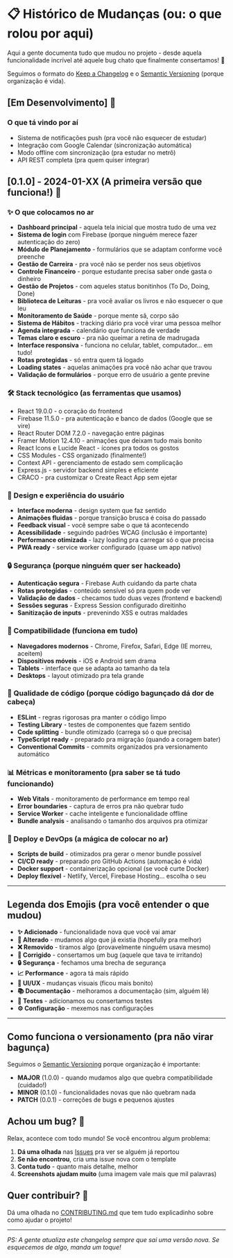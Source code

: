 # 📋 Histórico de Mudanças (ou: o que rolou por aqui)

Aqui a gente documenta tudo que mudou no projeto - desde aquela funcionalidade incrível até aquele bug chato que finalmente consertamos! 🎉

Seguimos o formato do [Keep a Changelog](https://keepachangelog.com/pt-BR/1.0.0/) e o [Semantic Versioning](https://semver.org/spec/v2.0.0.html) (porque organização é vida).

## [Em Desenvolvimento] 🚧

### O que tá vindo por aí
- Sistema de notificações push (pra você não esquecer de estudar)
- Integração com Google Calendar (sincronização automática)
- Modo offline com sincronização (pra estudar no metrô)
- API REST completa (pra quem quiser integrar)

## [0.1.0] - 2024-01-XX (A primeira versão que funciona!) 🎊

### ✨ O que colocamos no ar
- **Dashboard principal** - aquela tela inicial que mostra tudo de uma vez
- **Sistema de login** com Firebase (porque ninguém merece fazer autenticação do zero)
- **Módulo de Planejamento** - formulários que se adaptam conforme você preenche
- **Gestão de Carreira** - pra você não se perder nos seus objetivos
- **Controle Financeiro** - porque estudante precisa saber onde gasta o dinheiro
- **Gestão de Projetos** - com aqueles status bonitinhos (To Do, Doing, Done)
- **Biblioteca de Leituras** - pra você avaliar os livros e não esquecer o que leu
- **Monitoramento de Saúde** - porque mente sã, corpo são
- **Sistema de Hábitos** - tracking diário pra você virar uma pessoa melhor
- **Agenda integrada** - calendário que funciona de verdade
- **Temas claro e escuro** - pra não queimar a retina de madrugada
- **Interface responsiva** - funciona no celular, tablet, computador... em tudo!
- **Rotas protegidas** - só entra quem tá logado
- **Loading states** - aquelas animações pra você não achar que travou
- **Validação de formulários** - porque erro de usuário a gente previne

### 🛠️ Stack tecnológico (as ferramentas que usamos)
- React 19.0.0 - o coração do frontend
- Firebase 11.5.0 - pra autenticação e banco de dados (Google que se vire)
- React Router DOM 7.2.0 - navegação entre páginas
- Framer Motion 12.4.10 - animações que deixam tudo mais bonito
- React Icons e Lucide React - ícones pra todos os gostos
- CSS Modules - CSS organizado (finalmente!)
- Context API - gerenciamento de estado sem complicação
- Express.js - servidor backend simples e eficiente
- CRACO - pra customizar o Create React App sem ejetar

### 🎨 Design e experiência do usuário
- **Interface moderna** - design system que faz sentido
- **Animações fluidas** - porque transição brusca é coisa do passado
- **Feedback visual** - você sempre sabe o que tá acontecendo
- **Acessibilidade** - seguindo padrões WCAG (inclusão é importante)
- **Performance otimizada** - lazy loading pra carregar só o que precisa
- **PWA ready** - service worker configurado (quase um app nativo)

### 🔒 Segurança (porque ninguém quer ser hackeado)
- **Autenticação segura** - Firebase Auth cuidando da parte chata
- **Rotas protegidas** - conteúdo sensível só pra quem pode ver
- **Validação de dados** - checamos tudo duas vezes (frontend e backend)
- **Sessões seguras** - Express Session configurado direitinho
- **Sanitização de inputs** - prevenindo XSS e outras maldades

### 📱 Compatibilidade (funciona em tudo)
- **Navegadores modernos** - Chrome, Firefox, Safari, Edge (IE morreu, aceitem)
- **Dispositivos móveis** - iOS e Android sem drama
- **Tablets** - interface que se adapta ao tamanho da tela
- **Desktops** - layout otimizado pra tela grande

### 🧪 Qualidade de código (porque código bagunçado dá dor de cabeça)
- **ESLint** - regras rigorosas pra manter o código limpo
- **Testing Library** - testes de componentes que fazem sentido
- **Code splitting** - bundle otimizado (carrega só o que precisa)
- **TypeScript ready** - preparado pra migração (quando a coragem bater)
- **Conventional Commits** - commits organizados pra versionamento automático

### 📊 Métricas e monitoramento (pra saber se tá tudo funcionando)
- **Web Vitals** - monitoramento de performance em tempo real
- **Error boundaries** - captura de erros pra não quebrar tudo
- **Service Worker** - cache inteligente e funcionalidade offline
- **Bundle analysis** - analisando o tamanho dos arquivos pra otimizar

### 🚀 Deploy e DevOps (a mágica de colocar no ar)
- **Scripts de build** - otimizados pra gerar o menor bundle possível
- **CI/CD ready** - preparado pro GitHub Actions (automação é vida)
- **Docker support** - containerização opcional (se você curte Docker)
- **Deploy flexível** - Netlify, Vercel, Firebase Hosting... escolha o seu

---

## Legenda dos Emojis (pra você entender o que mudou)

- **✨ Adicionado** - funcionalidade nova que você vai amar
- **🔄 Alterado** - mudamos algo que já existia (hopefully pra melhor)
- **❌ Removido** - tiramos algo (provavelmente ninguém usava mesmo)
- **🐛 Corrigido** - consertamos um bug (aquele que tava te irritando)
- **🔒 Segurança** - fechamos uma brecha de segurança
- **📈 Performance** - agora tá mais rápido
- **🎨 UI/UX** - mudanças visuais (ficou mais bonito)
- **📚 Documentação** - melhoramos a documentação (sim, alguém lê)
- **🧪 Testes** - adicionamos ou consertamos testes
- **⚙️ Configuração** - mexemos nas configurações

---

## Como funciona o versionamento (pra não virar bagunça)

Seguimos o [Semantic Versioning](https://semver.org/) porque organização é importante:

- **MAJOR** (1.0.0) - quando mudamos algo que quebra compatibilidade (cuidado!)
- **MINOR** (0.1.0) - funcionalidades novas que não quebram nada
- **PATCH** (0.0.1) - correções de bugs e pequenos ajustes

## Achou um bug? 🐛

Relax, acontece com todo mundo! Se você encontrou algum problema:

1. **Dá uma olhada** nas [Issues](https://github.com/seu-usuario/learnhub/issues) pra ver se alguém já reportou
2. **Se não encontrou**, cria uma issue nova com o template
3. **Conta tudo** - quanto mais detalhe, melhor
4. **Screenshots ajudam muito** (uma imagem vale mais que mil palavras)

## Quer contribuir? 🤝

Dá uma olhada no [CONTRIBUTING.md](CONTRIBUTING.md) que tem tudo explicadinho sobre como ajudar o projeto!

---

*PS: A gente atualiza este changelog sempre que sai uma versão nova. Se esquecemos de algo, manda um toque!*

